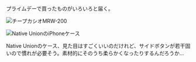プライムデーで買ったものがいろいろと届く。

![チープカシオMRW-200](https://photos.apkas.net/medium/202407/20240719-095302.webp)

![Native UnionのiPhoneケース](https://photos.apkas.net/medium/202407/20240719-095349.webp)

Native Unionのケース、見た目はすごくいいのだけれど、サイドボタンが若干固いので慣れが必要そう。素材的にそのうち柔らかくなったりするんだろうか...
